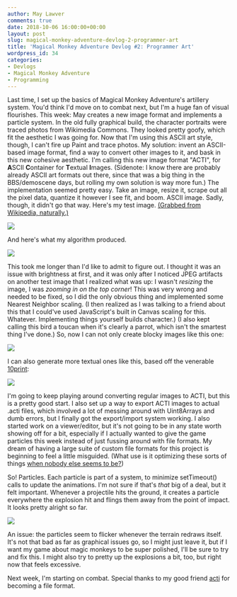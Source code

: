 ```yaml
---
author: May Lawver
comments: true
date: 2018-10-06 16:00:00+00:00
layout: post
slug: magical-monkey-adventure-devlog-2-programmer-art
title: 'Magical Monkey Adventure Devlog #2: Programmer Art'
wordpress_id: 34
categories:
- Devlogs
- Magical Monkey Adventure
- Programming
---
```


Last time, I set up the basics of Magical Monkey Adventure's artillery system. You'd think I'd move on to combat next, but I'm a huge fan of visual flourishes. This week: May creates a new image format and implements a particle system. <!-- more --> In the old fully graphical build, the character portraits were traced photos from Wikimedia Commons. They looked pretty goofy, which fit the aesthetic I was going for. Now that I'm using this ASCII art style, though, I can't fire up Paint and trace photos. My solution: invent an ASCII-based image format, find a way to convert other images to it, and bask in this new cohesive aesthetic. I'm calling this new image format "ACTI", for **A**SCII **C**ontainer for **T**extual **I**mages. (Sidenote: I know there are probably already ASCII art formats out there, since that was a big thing in the BBS/demoscene days, but rolling my own solution is way more fun.) The implementation seemed pretty easy. Take an image, resize it, scrape out all the pixel data, quantize it however I see fit, and boom. ASCII image. Sadly, though, it didn't go that way. Here's my test image. [(Grabbed from Wikipedia, naturally.)](https://commons.wikimedia.org/wiki/File:RGB_24bits_palette_sample_image.jpg)

![](/blog/assets/img/toucanPhoto.jpg)

And here's what my algorithm produced.

![](/blog/assets/img/questionableToucan.png)

This took me longer than I'd like to admit to figure out. I thought it was an issue with brightness at first, and it was only after I noticed JPEG artifacts on another test image that I realized what was up: I wasn't _resizing_ the image, I was _zooming in on the top corner_! This was very wrong and needed to be fixed, so I did the only obvious thing and implemented some Nearest Neighbor scaling. (I then realized as I was talking to a friend about this that I could've used JavaScript's built in Canvas scaling for this. Whatever. Implementing things yourself builds character.) (I also kept calling this bird a toucan when it's clearly a parrot, which isn't the smartest thing I've done.) So, now I can not only create blocky images like this one:

![](/blog/assets/img/blockyToucan.png)

I can also generate more textual ones like this, based off the venerable [10print](https://10print.org/):

![](/blog/assets/img/tenPrintToucan.png)

I'm going to keep playing around converting regular images to ACTI, but this is a pretty good start. I also set up a way to export ACTI images to actual .acti files, which involved a lot of messing around with Uint8Arrays and dumb errors, but I finally got the export/import system working. I also started work on a viewer/editor, but it's not going to be in any state worth showing off for a bit, especially if I actually wanted to give the game particles this week instead of just fussing around with file formats. My dream of having a large suite of custom file formats for this project is beginning to feel a little misguided. (What use is it optimizing these sorts of things [when nobody else seems to be?](http://idlewords.com/talks/website_obesity.htm))

So! Particles. Each particle is part of a system, to minimize setTimeout() calls to update the animations. I'm not sure if that's _that_ big of a deal, but it felt important. Whenever a projectile hits the ground, it creates a particle everywhere the explosion hit and flings them away from the point of impact. It looks pretty alright so far.

![](/blog/assets/img/projectileRain.gif)

An issue: the particles seem to flicker whenever the terrain redraws itself. It's not that bad as far as graphical issues go, so I might just leave it, but if I want my game about magic monkeys to be super polished, I'll be sure to try and fix this. I might also try to pretty up the explosions a bit, too, but right now that feels excessive.

Next week, I'm starting on combat. Special thanks to my good friend [acti](https://twitter.com/slackfluffy) for becoming a file format.
